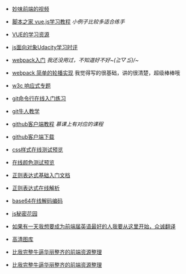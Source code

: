 + [妙味前端的视频](http://pan.baidu.com/share/link?shareid=2418625524&uk=447167327#list/path=%2F)

+ [脚本之家 vue.js学习教程](http://www.jb51.net/Special/874.htm)  *小例子比较多适合练手*
+ [VUE的学习资源](http://pan.baidu.com/s/1slpnpkL?errno=0&errmsg=Auth%20Login%20Sucess&&bduss=&ssnerror=0&adapt=pc&fr=ftw#list/path=%2F)

+ [js面向对象Udacity学习时评](https://classroom.udacity.com/courses/ud015/lessons/2794468541/concepts/29567288260923)

+ [webpack入门](http://www.jianshu.com/p/42e11515c10f)  *我还没用过，不知道好不好~\(≧▽≦)/~*
+ [webpack 简单的轮播实现](http://www.cnblogs.com/souvenir/p/5012552.html) 我觉得写的很基础，讲的很清楚，超级棒棒哦
+ [w3c 响应式专题](http://www.w3cplus.com/responsive?page=4)

+ [git命令行在线入门练习](http://learngitbranching.js.org/)
+ [git牛人教学](https://classroom.udacity.com/courses/ud775/lessons/3105028581/concepts/30736788880923#)
+ [github客户端教程](http://book.haoduoshipin.com/gitbeijing/) *慕课上有对应的课程*
+ [github客户端下载](http://download.csdn.net/user/devsplash)

+ [css样式在线测试预览](http://www.cssmatic.com/border-radius)
+ [在线颜色测试预览](http://tools.medialab.sciences-po.fr/iwanthue/index.php)

+ [正则表达式基础入门文档](http://deerchao.net/tutorials/regex/regex-1.htm) 
+ [正则表达式在线解析](https://regexper.com/)
+ [base64在线解码编码](http://base64.xpcha.com/)

+ [js秘密花园](http://www.jb51.net/onlineread/JavaScript-Garden-CN/) 

+ [如果有一天我想要成为前端届英语最好的人我要从这里开始，众诚翻译](http://www.zcfy.cc/)
+ [高清图库](https://unsplash.com/)

+ [比我完整牛逼华丽整齐的前端资源整理](https://segmentfault.com/a/1190000004978770)
+ [比我完整牛逼华丽整齐的前端资源整理](https://github.com/vhf/free-programming-books/blob/master/free-programming-books-zh.md)
